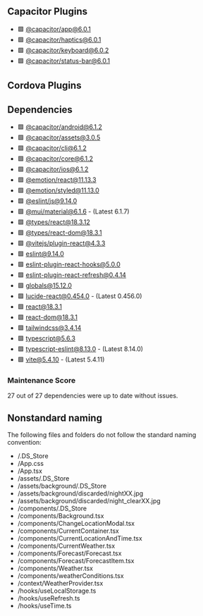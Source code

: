 ## Capacitor Plugins

- 🟩 [@capacitor/app@6.0.1](https://github.com/ionic-team/capacitor-plugins.git)
- 🟩 [@capacitor/haptics@6.0.1](https://github.com/ionic-team/capacitor-plugins.git)
- 🟩 [@capacitor/keyboard@6.0.2](https://github.com/ionic-team/capacitor-plugins.git)
- 🟩 [@capacitor/status-bar@6.0.1](https://github.com/ionic-team/capacitor-plugins.git)
## Cordova Plugins

## Dependencies

- 🟩 [@capacitor/android@6.1.2](https://github.com/ionic-team/capacitor.git)
- 🟩 [@capacitor/assets@3.0.5](https://github.com/ionic-team/capacitor-assets.git)
- 🟩 [@capacitor/cli@6.1.2](https://github.com/ionic-team/capacitor.git)
- 🟩 [@capacitor/core@6.1.2](https://github.com/ionic-team/capacitor.git)
- 🟩 [@capacitor/ios@6.1.2](https://github.com/ionic-team/capacitor.git)
- 🟩 [@emotion/react@11.13.3](https://github.com/emotion-js/emotion.git#main)
- 🟩 [@emotion/styled@11.13.0](https://github.com/emotion-js/emotion.git#main)
- 🟩 [@eslint/js@9.14.0](https://github.com/eslint/eslint.git)
- 🟩 [@mui/material@6.1.6](https://github.com/mui/material-ui.git) - (Latest 6.1.7)
- 🟩 [@types/react@18.3.12](https://github.com/DefinitelyTyped/DefinitelyTyped.git)
- 🟩 [@types/react-dom@18.3.1](https://github.com/DefinitelyTyped/DefinitelyTyped.git)
- 🟩 [@vitejs/plugin-react@4.3.3](https://github.com/vitejs/vite-plugin-react.git)
- 🟩 [eslint@9.14.0](https://github.com/eslint/eslint.git)
- 🟩 [eslint-plugin-react-hooks@5.0.0](https://github.com/facebook/react.git)
- 🟩 [eslint-plugin-react-refresh@0.4.14](https://github.com/ArnaudBarre/eslint-plugin-react-refresh.git)
- 🟩 [globals@15.12.0](https://github.com/sindresorhus/globals.git)
- 🟩 [lucide-react@0.454.0](https://github.com/lucide-icons/lucide.git) - (Latest 0.456.0)
- 🟩 [react@18.3.1](https://github.com/facebook/react.git)
- 🟩 [react-dom@18.3.1](https://github.com/facebook/react.git)
- 🟩 [tailwindcss@3.4.14](https://github.com/tailwindlabs/tailwindcss.git)
- 🟩 [typescript@5.6.3](https://github.com/microsoft/TypeScript.git)
- 🟩 [typescript-eslint@8.13.0](https://github.com/typescript-eslint/typescript-eslint.git) - (Latest 8.14.0)
- 🟩 [vite@5.4.10](https://github.com/vitejs/vite.git) - (Latest 5.4.11)
### Maintenance Score
27 out of 27 dependencies were up to date without issues.



## Nonstandard naming
The following files and folders do not follow the standard naming convention:

- /.DS_Store
- /App.css
- /App.tsx
- /assets/.DS_Store
- /assets/background/.DS_Store
- /assets/background/discarded/nightXX.jpg
- /assets/background/discarded/night_clearXX.jpg
- /components/.DS_Store
- /components/Background.tsx
- /components/ChangeLocationModal.tsx
- /components/CurrentContainer.tsx
- /components/CurrentLocationAndTime.tsx
- /components/CurrentWeather.tsx
- /components/Forecast/Forecast.tsx
- /components/Forecast/ForecastItem.tsx
- /components/Weather.tsx
- /components/weatherConditions.tsx
- /context/WeatherProvider.tsx
- /hooks/useLocalStorage.ts
- /hooks/useRefresh.ts
- /hooks/useTime.ts
